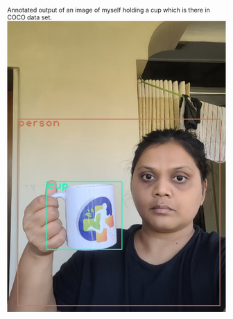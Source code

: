 Annotated output of an image of myself holding a cup which is there in COCO data set.
![image](out.jpg)

